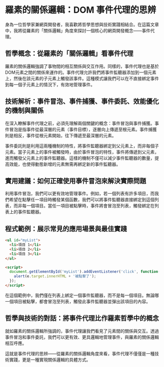 # 羅素的關係邏輯：DOM 事件代理的思辨
身為一位哲學家兼網頁開發者，我喜歡將哲學思想與技術實踐相結合。在這篇文章中，我將從羅素的「關係邏輯」角度來探討一個核心的網頁開發概念——事件代理。

## 哲學概念：從羅素的「關係邏輯」看事件代理

羅素的關係邏輯強調了事物間的相互關係與交互作用。同樣的，事件代理也是基於DOM元素之間的關係來運作的。事件代理允許我們將事件監聽器添加到一個元素上，然後在該元素的子元素上觸發該事件。這種模式讓我們可以在不直接綁定事件到每一個子元素上的情況下，有效地管理事件。

## 技術解析：事件冒泡、事件捕獲、事件委託、效能優化的機制與關係

在深入瞭解事件代理之前，必須先理解兩個關鍵的概念：事件冒泡與事件捕獲。事件冒泡是指事件從最深層的元素（事件目標），逐層向上傳遞至根元素。事件捕獲則是相反，事件從根元素開始，往下傳遞至最深層的元素。

事件委託則是利用這兩種機制的特性，將事件監聽器綁定到父元素上，而非每個子元素。當子元素上的事件被觸發時，由於事件冒泡的特性，事件將傳遞到父元素，進而觸發父元素上的事件監聽器。這樣的機制不僅可以減少事件監聽器的數量，提高效能，也使得動態新增的元素無需再綁定新的事件監聽器。

## 實用建議：如何正確使用事件冒泡來解決實際問題

利用事件冒泡，我們可以更有效地管理事件。例如，若一個列表有許多項目，而我們希望在點擊任一項目時觸發某個函數，我們可以將事件監聽器直接綁定到這個列表，而非每一個項目。當任一項目被點擊時，事件將會冒泡至列表，觸發綁定在列表上的事件監聽器。

## 程式範例：展示常見的應用場景與最佳實踐

```html
<ul id="myList">
  <li>項目 1</li>
  <li>項目 2</li>
  <li>項目 3</li>
</ul>

<script>
  document.getElementById('myList').addEventListener('click', function(e) {
    alert(e.target.innerHTML + '被點擊了');
  });
</script>
```

在這個範例中，我們僅在列表上綁定一個事件監聽器，而不是每一個項目。無論哪一個項目被點擊，都會冒泡至列表，觸發此事件監聽器並彈出該項目的內容。

## 哲學與技術的對話：將事件代理比作羅素哲學中的概念

就如羅素的關係邏輯所強調的，事件代理讓我們看見了元素間的關係與交互。透過事件冒泡和事件委託，我們可以更有效、更具邏輯地管理事件，與羅素的關係邏輯相互呼應。

這就是事件代理的思辨——從羅素的關係邏輯角度來看，事件代理不僅僅是一種技術實踐，更是一種實現關係邏輯的具體方式。
